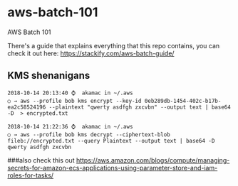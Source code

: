 # aws-batch-101
AWS Batch 101

There's a guide that explains everything that this repo contains, you can check it out here: https://stackify.com/aws-batch-guide/


## KMS shenanigans
```
2018-10-14 20:13:40 ⌚  akamac in ~/.aws
○ → aws --profile bob kms encrypt --key-id 0eb289db-1454-402c-b17b-ea2c58524196 --plaintext "qwerty asdfgh zxcvbn" --output text | base64 -D  > encrypted.txt

2018-10-14 21:22:36 ⌚  akamac in ~/.aws
○ → aws --profile bob kms decrypt --ciphertext-blob fileb://encrypted.txt --query Plaintext --output text | base64 -D
qwerty asdfgh zxcvbn
```


###also check this out
https://aws.amazon.com/blogs/compute/managing-secrets-for-amazon-ecs-applications-using-parameter-store-and-iam-roles-for-tasks/
